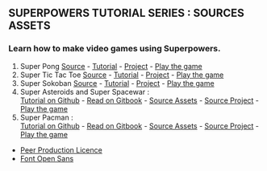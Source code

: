 ## SUPERPOWERS TUTORIAL SERIES : SOURCES ASSETS
### Learn how to make video games using Superpowers.

1. Super Pong [Source](1SuperPong) - [Tutorial][3] - [Project][4] - [Play the game][5]
2. Super Tic Tac Toe [Source](2SuperOXO) - [Tutorial][6] - [Project][7] - [Play the game][8]
3. Super Sokoban [Source](3SuperSokoban) - [Tutorial][9] - [Project][10] - [Play the game][11]
4. Super Asteroids and Super Spacewar :  
[Tutorial on Github][12] - [Read on Gitbook][13] - [Source Assets](4SuperAsteroids) - [Source Project][14] - [Play the game][15]
5. Super Pacman :  
[Tutorial on Github][16] - [Read on Gitbook][17] - [Source Assets][18] - [Source Project][19] - [Play the game][20]

* [Peer Production Licence][1]
* [Font Open Sans][2]

[1]: http://p2pfoundation.net/Peer_Production_License
[2]: https://fr.wikipedia.org/wiki/Open_Sans
[3]: https://github.com/mseyne/superpowers-tutorials/tree/master/1SuperPong
[4]: https://github.com/mseyne/superpowers-projects/tree/master/1SuperPong
[5]: http://mseyne.itch.io/pong
[6]: https://github.com/mseyne/superpowers-tutorials/tree/master/2SuperOXO
[7]: https://github.com/mseyne/superpowers-projects/tree/master/2SuperOXO
[8]: http://mseyne.itch.io/oxo
[9]: https://github.com/mseyne/superpowers-tutorials/tree/master/3SuperSokoban
[10]: https://github.com/mseyne/superpowers-projects/tree/master/3SuperSokoban
[11]: http://mseyne.itch.io/sokoban
[12]: https://github.com/mseyne/superpowers-tutorials/tree/master/4SuperAsteroids
[13]: https://www.gitbook.com/book/mseyne/super-asteroids-and-super-spacewar/details
[14]: https://github.com/mseyne/superpowers-projects/tree/master/4SuperAsteroids
[15]: https://mseyne.itch.io/super-asteroids-and-super-spacewar
[16]: https://github.com/mseyne/super-pacman/tree/master/en
[17]: https://mseyne.gitbooks.io/super-pacman/content/en/index.html
[18]: https://github.com/mseyne/superpowers-sources/tree/master/5SuperPacman
[19]: https://github.com/mseyne/super-pacman-project
[20]: https://mseyne.itch.io/super-pacman